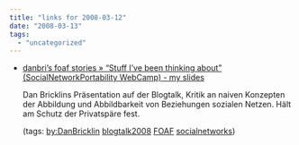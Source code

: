 ```yaml
---
title: "links for 2008-03-12"
date: "2008-03-13"
tags: 
  - "uncategorized"
---
```


- [danbri’s foaf stories » “Stuff I’ve been thinking about” (SocialNetworkPortability WebCamp) - my slides](http://danbri.org/words/2008/03/04/288)
    
    Dan Bricklins Präsentation auf der Blogtalk, Kritik an naiven Konzepten der Abbildung und Abbildbarkeit von Beziehungen sozialen Netzen. Hält am Schutz der Privatspäre fest.
    
    (tags: [by:DanBricklin](http://del.icio.us/heinzwittenbrink/by:DanBricklin) [blogtalk2008](http://del.icio.us/heinzwittenbrink/blogtalk2008) [FOAF](http://del.icio.us/heinzwittenbrink/FOAF) [socialnetworks](http://del.icio.us/heinzwittenbrink/socialnetworks))
